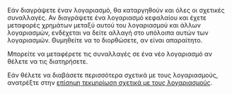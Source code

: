 Εάν διαγράψετε έναν λογαριασμό, θα καταργηθούν και όλες οι σχετικές συναλλαγές. Αν διαγράψετε ένα λογαριασμό κεφαλαίου και έχετε μεταφορές χρημάτων μεταξύ αυτού του λογαριασμού και άλλων λογαριασμών, ενδέχεται να δείτε αλλαγή στο υπόλοιπα αυτών των λογαριασμών. Θυμηθείτε να το διορθώσετε, αν είναι απαραίτητο.

Μπορείτε να μεταφέρετε τις συναλλαγές σε ένα νέο λογαριασμό αν θέλετε να τις διατηρήσετε.

Εάν θέλετε να διαβάσετε περισσότερα σχετικά με τους λογαριασμούς, ανατρέξτε στην [επίσημη τεκμηρίωση σχετικά με τους λογαριασμούς](https://docs.firefly-iii.org/concepts/accounts).